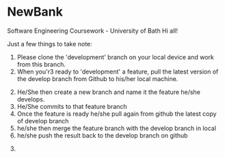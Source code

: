 # NewBank
Software Engineering Coursework - University of Bath
Hi all!

Just a few things to take note:
1. Please clone the 'development' branch on your local device and work from this branch.
2. When you'r3 ready to 'development' a feature, pull the latest version of the develop branch from Github to his/her local machine.
2)    He/She then create a new branch and name it the feature he/she develops.
3)    He/She commits to that feature branch
4)    Once the feature is ready he/she pull again from github the latest copy of develop branch
5)    he/she then merge the feature branch with the develop branch in local
6)    he/she push the result back to the develop branch on github
3. 
